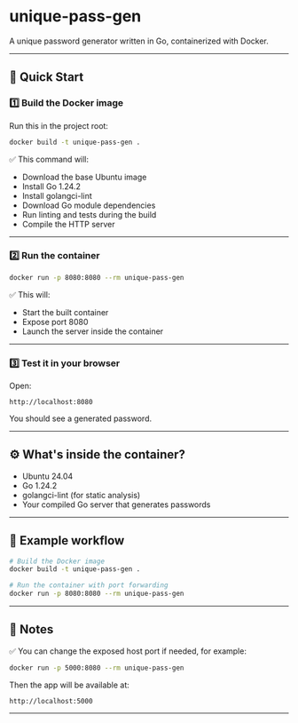 # unique-pass-gen

A unique password generator written in Go, containerized with Docker.

---

## 🚀 Quick Start

### 1️⃣ Build the Docker image

Run this in the project root:

```bash
docker build -t unique-pass-gen .
```

✅ This command will:

* Download the base Ubuntu image
* Install Go 1.24.2
* Install golangci-lint
* Download Go module dependencies
* Run linting and tests during the build
* Compile the HTTP server

---

### 2️⃣ Run the container

```bash
docker run -p 8080:8080 --rm unique-pass-gen
```

✅ This will:

* Start the built container
* Expose port 8080
* Launch the server inside the container

---

### 3️⃣ Test it in your browser

Open:

```
http://localhost:8080
```

You should see a generated password.

---

## ⚙️ What's inside the container?

* Ubuntu 24.04
* Go 1.24.2
* golangci-lint (for static analysis)
* Your compiled Go server that generates passwords

---

## 🐳 Example workflow

```bash
# Build the Docker image
docker build -t unique-pass-gen .

# Run the container with port forwarding
docker run -p 8080:8080 --rm unique-pass-gen
```

---

## 📌 Notes

✅ You can change the exposed host port if needed, for example:

```bash
docker run -p 5000:8080 --rm unique-pass-gen
```

Then the app will be available at:

```
http://localhost:5000
```

---


